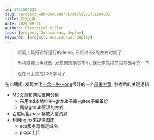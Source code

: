 ```yaml
---
id: 1731504831
slug: /project_web/Docusaurus/deploy/1731504831
title: 系统方案
date: 2024-09-21
authors: Electrical Killer
tags: [project, Docusaurus, deploy]
keywords: [project, Docusaurus, deploy]
---
```




> 距离上篇搭建好运行的demo, 已经过去2周左右时间了
>
> 当初直接上手修改, 发现困难确实不小, 就觉定先把前端基础补充一下
>
> 现在马上完成CSS学习了



在此期间, 发现大佬[一念一生～one](https://blog.csdn.net/weixin_39246554)很好的一个[部署方案](https://blog.csdn.net/weixin_39246554/article/details/141695864), 参考后的关键逻辑

- MD文章和网站框架分离
    - 采用md本地维护+github子库+gitee子库备份
    - 网站github管理的方式
- 百度网盘/nas: 存放大型资源
- 利用nginx来提供图床
    - ecs服务器绑定域名
    - picgo上传
